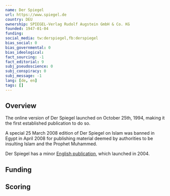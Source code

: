 ```yaml
---
name: Der Spiegel
url: https://www.spiegel.de
country: DEU
ownership: SPIEGEL‑Verlag Rudolf Augstein GmbH & Co. KG
founded: 1947-01-04
funding:
social_media: tw:derspiegel,fb:derspiegel
bias_social: 0
bias_governmental: 0
bias_ideological:
fact_sourcing: -1
fact_editorial: 9
subj_pseudoscience: 0
subj_conspiracy: 0
subj_message: -1
lang: [de, en]
tags: []
---
```


## Overview
The online version of Der Spiegel launched on October 25th, 1994, making it the first established publication to do so.

A special 25 March 2008 edition of Der Spiegel on Islam was banned in Egypt in April 2008 for publishing material deemed by authorities to be insulting Islam and the Prophet Muhammed.

Der Spiegel has a minor [English publication](https://www.spiegel.de/international/), which launched in 2004.

## Funding

## Scoring
